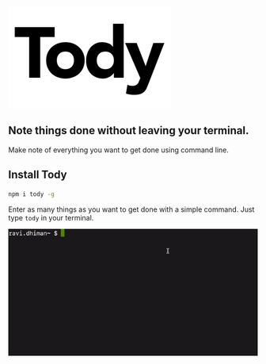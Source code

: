 ![tody](https://raw.githubusercontent.com/ravid7000/tody/master/static/tody.png)

## Note things done without leaving your terminal.

Make note of everything you want to get done using command line.

## Install Tody

```sh
npm i tody -g
```

Enter as many things as you want to get done with a simple command. Just type `tody` in your terminal.

![demo](https://raw.githubusercontent.com/ravid7000/tody/master/static/demo.gif)
